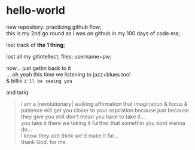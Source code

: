# hello-world
new repository: practicing github flow;\
this is my 2nd go round as i was on github in my 100 days of code era;

lost track of **the 1 thing**;

lost all my gitintellect; files; username+pw;

now... just gettin back to it\
... oh yeah this time we listening to jazz+blues too!\
& billie `i'll be seeing you`
> 
and tariq:
> i am a |revolutionary| walking affirmation that imagination & focus & patience will get you closer to your aspiration because just because they give you shit don't mean you have to take it...\
> you take it there we taking it further that somethin you dont wanna do...\
> i know they aint think we'd make it far...\
> thank God. for me.


